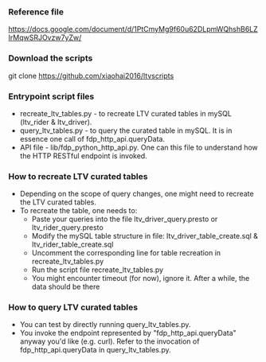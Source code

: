 ### Reference file
https://docs.google.com/document/d/1PtCmyMg9f60u62DLpmWQhshB6LZIrMqwSRJOvzw7yZw/

### Download the scripts
git clone https://github.com/xiaohai2016/ltvscripts

### Entrypoint script files
* recreate_ltv_tables.py - to recreate LTV curated tables in mySQL (ltv_rider & ltv_driver).
* query_ltv_tables.py - to query the curated table in mySQL. It is in essence one call of fdp_http_api.queryData.
* API file - lib/fdp_python_http_api.py. One can this file to understand how the HTTP RESTful endpoint is invoked.

### How to recreate LTV curated tables
* Depending on the scope of query changes, one might need to recreate the LTV curated tables.
* To recreate the table, one needs to:
  * Paste your queries into the file ltv_driver_query.presto or ltv_rider_query.presto
  * Modify the mySQL table structure in file: ltv_driver_table_create.sql & ltv_rider_table_create.sql
  * Uncomment the corresponding line for table recreation in recreate_ltv_tables.py
  * Run the script file recreate_ltv_tables.py
  * You might encounter timeout (for now), ignore it. After a while, the data should be there

### How to query LTV curated tables
* You can test by directly running query_ltv_tables.py.
* You invoke the endpoint represented by "fdp_http_api.queryData" anyway you'd like (e.g. curl). Refer to the invocation of fdp_http_api.queryData in query_ltv_tables.py.
